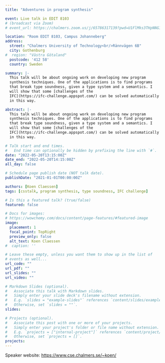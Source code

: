 ```yaml
---
title: "Adventures in program synthesis"

event: Live talk in EDIT 8103
# (broadcast via Zoom)
# event_url: https://chalmers.zoom.us/j/65786317139?pwd=U1FlMks3THpNNG1WaFRJNkJxQXdBQT09

location: "Room EDIT 8103, Campus Johanneberg"
address:
  street: "Chalmers University of Technology<br/>Rännvägen 6B"
  city: Gothenburg
#  region: "Västra Götaland"
  postcode: '412 58'
  country: Sweden

summary: |-
  This talk will be about ongoing work on developing new program
  synthesis techniques. One of the applications is to find programs
  that break type soundness, given a type system and a semantics. I
  will show that some [challenges of the
  IFC](https://ifc-challenge.appspot.com/) can be solved automatically
  in this way.

abstract: |-
  This talk will be about ongoing work on developing new program
  synthesis techniques. One of the applications is to find programs
  that break type soundness, given a type system and a semantics. I
  will show that some [challenges of the
  IFC](https://ifc-challenge.appspot.com/) can be solved automatically
  in this way.

# Talk start and end times.
#   End time can optionally be hidden by prefixing the line with `#`.
date: "2022-05-20T13:15:00Z"
date_end: "2022-05-20T14:15:00Z"
all_day: false

# Schedule page publish date (NOT talk date).
publishDate: "2021-01-01T00:00:00Z"

authors: [Koen Claessen]
tags: [csstalk, program synthesis, type soundness, IFC challenge]

# Is this a featured talk? (true/false)
featured: false

# Docs for images:
# https://wowchemy.com/docs/content/page-features/#featured-image
image:
  placement: 1
  focal_point: TopRight
  preview_only: false
  alt_text: Koen Claessen
#  caption: ''

# Leave these empty, unless you want them to show up in the list of
# events as well...
url_code: ""
url_pdf: ""
url_slides: ""
url_video: ""

# Markdown Slides (optional).
#   Associate this talk with Markdown slides.
#   Simply enter your slide deck's filename without extension.
#   E.g. `slides = "example-slides"` references `content/slides/example-slides.md`.
#   Otherwise, set `slides = ""`.
slides:

# Projects (optional).
#   Associate this post with one or more of your projects.
#   Simply enter your project's folder or file name without extension.
#   E.g. `projects = ["internal-project"]` references `content/project/deep-learning/index.md`.
#   Otherwise, set `projects = []`.
projects:
---
```


Speaker website: <https://www.cse.chalmers.se/~koen/>
